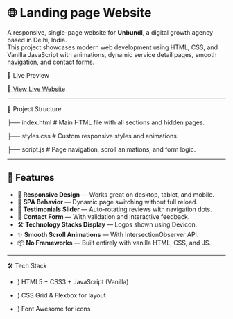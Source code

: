 # 🌐 Landing page  Website

A responsive, single-page website for **Unbundl**, a digital growth agency based in Delhi, India.  
This project showcases modern web development using HTML, CSS, and Vanilla JavaScript  with animations, dynamic service detail pages, smooth navigation, and contact forms.

 🚀 Live Preview

[🔗 View Live Website]((https://unbundl-model-website.vercel.app/)) 

---
 📁 Project Structure

├── index.html # Main HTML file with all sections and hidden pages.


├── styles.css # Custom responsive styles and animations.


├── script.js # Page navigation, scroll animations, and form logic.


---

## 🎯 Features

- 📱 **Responsive Design** — Works great on desktop, tablet, and mobile.
- 🧠 **SPA Behavior** — Dynamic page switching without full reload.
- 💬 **Testimonials Slider** — Auto-rotating reviews with navigation dots.
- 💌 **Contact Form** — With validation and interactive feedback.
- 🛠️ **Technology Stacks Display** — Logos shown using Devicon.
- ✨ **Smooth Scroll Animations** — With IntersectionObserver API.
- 📦 **No Frameworks** — Built entirely with vanilla HTML, CSS, and JS.

---

🛠️ Tech Stack

* ) HTML5 + CSS3 + JavaScript (Vanilla)

* ) CSS Grid & Flexbox for layout

* ) Font Awesome for icons




